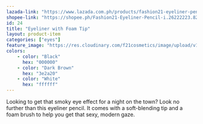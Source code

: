 ```yaml
---
lazada-link: "https://www.lazada.com.ph/products/fashion21-eyeliner-pencil-i258048963-s356035971.html?spm=a2o4l.seller.list.24.6f7a6cc9kNsivP&mp=1"
shopee-link: "https://shopee.ph/Fashion21-Eyeliner-Pencil-i.26222223.826165467"
id: 24
title: "Eyeliner with Foam Tip"
layout: product-item
categories: ["eyes"]
feature_image: "https://res.cloudinary.com/f21cosmetics/image/upload/v1597985214/foam-pencil_oxsslt.jpg"
colors:
    - color: "Black"
      hex: "000000"
    - color: "Dark Brown"
      hex: "3e2a20"
    - color: "White"
      hex: "ffffff"
---
```

Looking to get that smoky eye effect for a night on the town? Look no further than this eyeliner pencil. It comes with a soft-blending tip and a foam brush to help you get that sexy, modern gaze. 
